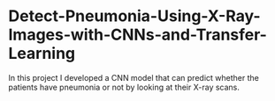 # Detect-Pneumonia-Using-X-Ray-Images-with-CNNs-and-Transfer-Learning
In this project I developed a CNN model that can predict whether the patients have pneumonia or not by looking at their X-ray scans.
